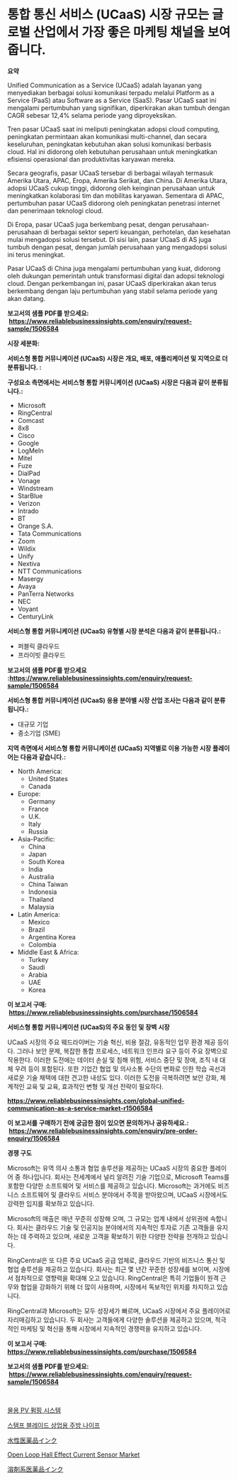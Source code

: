 <p><h1>통합 통신 서비스 (UCaaS) 시장 규모는 글로벌 산업에서 가장 좋은 마케팅 채널을 보여줍니다.</h1></p><p><strong>요약</strong></p>
<p><p>Unified Communication as a Service (UCaaS) adalah layanan yang menyediakan berbagai solusi komunikasi terpadu melalui Platform as a Service (PaaS) atau Software as a Service (SaaS). Pasar UCaaS saat ini mengalami pertumbuhan yang signifikan, diperkirakan akan tumbuh dengan CAGR sebesar 12,4% selama periode yang diproyeksikan.</p><p>Tren pasar UCaaS saat ini meliputi peningkatan adopsi cloud computing, peningkatan permintaan akan komunikasi multi-channel, dan secara keseluruhan, peningkatan kebutuhan akan solusi komunikasi berbasis cloud. Hal ini didorong oleh kebutuhan perusahaan untuk meningkatkan efisiensi operasional dan produktivitas karyawan mereka.</p><p>Secara geografis, pasar UCaaS tersebar di berbagai wilayah termasuk Amerika Utara, APAC, Eropa, Amerika Serikat, dan China. Di Amerika Utara, adopsi UCaaS cukup tinggi, didorong oleh keinginan perusahaan untuk meningkatkan kolaborasi tim dan mobilitas karyawan. Sementara di APAC, pertumbuhan pasar UCaaS didorong oleh peningkatan penetrasi internet dan penerimaan teknologi cloud.</p><p>Di Eropa, pasar UCaaS juga berkembang pesat, dengan perusahaan-perusahaan di berbagai sektor seperti keuangan, perhotelan, dan kesehatan mulai mengadopsi solusi tersebut. Di sisi lain, pasar UCaaS di AS juga tumbuh dengan pesat, dengan jumlah perusahaan yang mengadopsi solusi ini terus meningkat.</p><p>Pasar UCaaS di China juga mengalami pertumbuhan yang kuat, didorong oleh dukungan pemerintah untuk transformasi digital dan adopsi teknologi cloud. Dengan perkembangan ini, pasar UCaaS diperkirakan akan terus berkembang dengan laju pertumbuhan yang stabil selama periode yang akan datang.</p></p>
<p><strong>보고서의 샘플 PDF를 받으세요: &nbsp;<a href="https://www.reliablebusinessinsights.com/enquiry/request-sample/1506584">https://www.reliablebusinessinsights.com/enquiry/request-sample/1506584</a></strong></p>
<p><strong>시장 세분화:</strong></p>
<p><strong> 서비스형 통합 커뮤니케이션 (UCaaS) 시장은 개요, 배포, 애플리케이션 및 지역으로 더 분류됩니다. :</strong></p>
<p><strong>구성요소 측면에서는 서비스형 통합 커뮤니케이션 (UCaaS) 시장은 다음과 같이 분류됩니다.:</strong></p>
<p><ul><li>Microsoft</li><li>RingCentral</li><li>Comcast</li><li>8x8</li><li>Cisco</li><li>Google</li><li>LogMeIn</li><li>Mitel</li><li>Fuze</li><li>DialPad</li><li>Vonage</li><li>Windstream</li><li>StarBlue</li><li>Verizon</li><li>Intrado</li><li>BT</li><li>Orange S.A.</li><li>Tata Communications</li><li>Zoom</li><li>Wildix</li><li>Unify</li><li>Nextiva</li><li>NTT Communications</li><li>Masergy</li><li>Avaya</li><li>PanTerra Networks</li><li>NEC</li><li>Voyant</li><li>CenturyLink</li></ul></p>
<p><strong> 서비스형 통합 커뮤니케이션 (UCaaS) 유형별 시장 분석은 다음과 같이 분류됩니다.:</strong></p>
<p><ul><li>퍼블릭 클라우드</li><li>프라이빗 클라우드</li></ul></p>
<p><strong>보고서의 샘플 PDF를 받으세요 :<a href="https://www.reliablebusinessinsights.com/enquiry/request-sample/1506584">https://www.reliablebusinessinsights.com/enquiry/request-sample/1506584</a></strong></p>
<p><strong> 서비스형 통합 커뮤니케이션 (UCaaS) 응용 분야별 시장 산업 조사는 다음과 같이 분류됩니다.:</strong></p>
<p><ul><li>대규모 기업</li><li>중소기업 (SME)</li></ul></p>
<p><strong>지역 측면에서 서비스형 통합 커뮤니케이션 (UCaaS) 지역별로 이용 가능한 시장 플레이어는 다음과 같습니다.:</strong></p>
<p><ul>
    <li>
        North America:
        <ul>
            <li>United States</li>
            <li>Canada</li>
        </ul>
    </li>
    <li>
        Europe:
        <ul>
            <li>Germany</li>
            <li>France</li>
            <li>U.K.</li>
            <li>Italy</li>
            <li>Russia</li>
        </ul>
    </li>
    <li>
        Asia-Pacific:
        <ul>
            <li>China</li>
            <li>Japan</li>
            <li>South Korea</li>
            <li>India</li>
            <li>Australia</li>
            <li>China Taiwan</li>
            <li>Indonesia</li>
            <li>Thailand</li>
            <li>Malaysia</li>
        </ul>
    </li>
    <li>
        Latin America:
        <ul>
            <li>Mexico</li>
            <li>Brazil</li>
            <li>Argentina Korea</li>
            <li>Colombia</li>
        </ul>
    </li>
    <li>
        Middle East & Africa:
        <ul>
            <li>Turkey</li>
            <li>Saudi</li>
            <li>Arabia</li>
            <li>UAE</li>
            <li>Korea</li>
        </ul>
    </li>
    </ul></p>
<p><strong>이 보고서 구매: &nbsp;<a href="https://www.reliablebusinessinsights.com/purchase/1506584">https://www.reliablebusinessinsights.com/purchase/1506584</a></strong></p>
<p><strong>서비스형 통합 커뮤니케이션 (UCaaS)의 주요 동인 및 장벽 시장</strong></p>
<p><p>UCaaS 시장의 주요 웨드라이버는 기술 혁신, 비용 절감, 유동적인 업무 환경 제공 등이다. 그러나 보안 문제, 복잡한 통합 프로세스, 네트워크 인프라 요구 등이 주요 장벽으로 작용한다. 이러한 도전에는 데이터 손실 및 침해 위험, 서비스 중단 및 장애, 조직 내 대체 우려 등이 포함된다. 또한 기업간 협업 및 의사소통 수단의 변화로 인한 학습 곡선과 새로운 기술 채택에 대한 견고한 내성도 있다. 이러한 도전을 극복하려면 보안 강화, 체계적인 교육 및 교육, 효과적인 변형 및 개선 전략이 필요하다.</p></p>
<p><strong><a href="https://www.reliablebusinessinsights.com/global-unified-communication-as-a-service-market-r1506584">https://www.reliablebusinessinsights.com/global-unified-communication-as-a-service-market-r1506584</a></strong></p>
<p><strong>이 보고서를 구매하기 전에 궁금한 점이 있으면 문의하거나 공유하세요.: &nbsp;<a href="https://www.reliablebusinessinsights.com/enquiry/pre-order-enquiry/1506584">https://www.reliablebusinessinsights.com/enquiry/pre-order-enquiry/1506584</a></strong></p>
<p><strong>경쟁 구도</strong></p>
<p><p>Microsoft는 유역 의사 소통과 협업 솔루션을 제공하는 UCaaS 시장의 중요한 플레이어 중 하나입니다. 회사는 전세계에서 널리 알려진 기술 기업으로, Microsoft Teams를 포함한 다양한 소프트웨어 및 서비스를 제공하고 있습니다. Microsoft는 과거에도 비즈니스 소프트웨어 및 클라우드 서비스 분야에서 주목을 받아왔으며, UCaaS 시장에서도 강력한 입지를 확보하고 있습니다.</p><p>Microsoft의 매출은 매년 꾸준히 성장해 오며, 그 규모는 업계 내에서 상위권에 속합니다. 회사는 클라우드 기술 및 인공지능 분야에서의 지속적인 투자로 기존 고객들을 유지하는 데 주력하고 있으며, 새로운 고객을 확보하기 위한 다양한 전략을 전개하고 있습니다.</p><p>RingCentral은 또 다른 주요 UCaaS 공급 업체로, 클라우드 기반의 비즈니스 통신 및 협업 솔루션을 제공하고 있습니다. 회사는 최근 몇 년간 꾸준한 성장세를 보이며, 시장에서 점차적으로 영향력을 확대해 오고 있습니다. RingCentral은 특히 기업들이 원격 근무와 협업을 강화하기 위해 더 많이 사용하며, 시장에서 독보적인 위치를 차지하고 있습니다.</p><p>RingCentral과 Microsoft는 모두 성장세가 빠르며, UCaaS 시장에서 주요 플레이어로 자리매김하고 있습니다. 두 회사는 고객들에게 다양한 솔루션을 제공하고 있으며, 적극적인 마케팅 및 혁신을 통해 시장에서 지속적인 경쟁력을 유지하고 있습니다.</p></p>
<p><strong>이 보고서 구매: &nbsp; <a href="https://www.reliablebusinessinsights.com/purchase/1506584">https://www.reliablebusinessinsights.com/purchase/1506584</a></strong></p>
<p><strong>보고서의 샘플 PDF를 받으세요: &nbsp;<a href="https://www.reliablebusinessinsights.com/enquiry/request-sample/1506584">https://www.reliablebusinessinsights.com/enquiry/request-sample/1506584</a></strong><strong></strong></p>
<p>&nbsp;</p>
<p><p><a href="https://medium.com/@cierrahayes645/%EB%AC%BC-%EC%8B%9C%EC%9E%A5-%EC%A0%90%EC%9C%A0%EC%9C%A8-%EC%A7%84%ED%99%94-%EB%B0%8F-%EC%8B%9C%EC%9E%A5-%EC%84%B1%EC%9E%A5-%EC%B6%94%EC%84%B8-2024-2031%EB%85%84%EC%9D%84-%EC%9C%84%ED%95%9C-%ED%83%9C%EC%96%91%EA%B4%91-%ED%8E%8C%ED%95%91-%EC%8B%9C%EC%8A%A4%ED%85%9C-ae30984a5779">물용 PV 펌핑 시스템</a></p><p><a href="https://medium.com/@emmettsaynford43546/%EC%8A%A4%ED%83%9C%EB%A8%B8%ED%94%84-%EB%B8%94%EB%A0%88%EC%9D%B4%EB%93%9C-%EC%83%81%EC%9A%A9-%EC%A3%BC%EB%B0%A9-%EC%B9%BC-%EC%8B%9C%EC%9E%A5-%EA%B7%9C%EB%AA%A8%EB%8A%94-%EA%B8%80%EB%A1%9C%EB%B2%8C-%EC%82%B0%EC%97%85%EC%97%90%EC%84%9C-%EA%B0%80%EC%9E%A5-%EC%A2%8B%EC%9D%80-%EB%A7%88%EC%BC%80%ED%8C%85-%EC%B1%84%EB%84%90%EC%9D%84-%EB%B3%B4%EC%97%AC%EC%A4%8D%EB%8B%88%EB%8B%A4-ec6d0541a6f1">스탬프 블레이드 상업용 주방 나이프</a></p><p><a href="https://github.com/leigh4852023/Market-Research-Report-List-1/blob/main/784720995033.md">水性医薬品インク</a></p><p><a href="https://issuu.com/reportprime-2/docs/open-loop-hall-effect-current-senso_94864cb08b65eb">Open Loop Hall Effect Current Sensor Market</a></p><p><a href="https://github.com/SimeonBode1/Market-Research-Report-List-1/blob/main/657806895034.md">溶剤系医薬品インク</a></p></p>